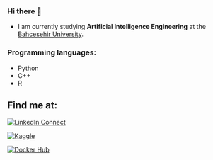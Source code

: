 ### Hi there 👋


- I am currently studying **Artificial Intelligence Engineering** at the [Bahcesehir University](https://bau.edu.tr/).

### Programming languages:
- Python
- C++
- R

## Find me at:
  
 [![LinkedIn Connect](https://img.shields.io/badge/Linkedin-black?&logo=linkedin&style=for-the-badge&logoColor=0b62c3)](https://www.linkedin.com/in/aleyna-kurt-b73457208/)

 [![Kaggle](https://img.shields.io/badge/Kaggle-black?style=for-the-badge&logo=kaggle)](https://www.kaggle.com/aleynakurt01)

[![Docker Hub](https://img.shields.io/badge/Docker_hub-black?style=for-the-badge&logo=docker)](https://hub.docker.com/u/aleynakurt)
